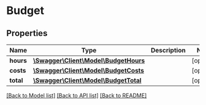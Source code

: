 # Budget

## Properties
Name | Type | Description | Notes
------------ | ------------- | ------------- | -------------
**hours** | [**\Swagger\Client\Model\BudgetHours**](BudgetHours.md) |  | [optional] 
**costs** | [**\Swagger\Client\Model\BudgetCosts**](BudgetCosts.md) |  | [optional] 
**total** | [**\Swagger\Client\Model\BudgetTotal**](BudgetTotal.md) |  | [optional] 

[[Back to Model list]](../README.md#documentation-for-models) [[Back to API list]](../README.md#documentation-for-api-endpoints) [[Back to README]](../README.md)


